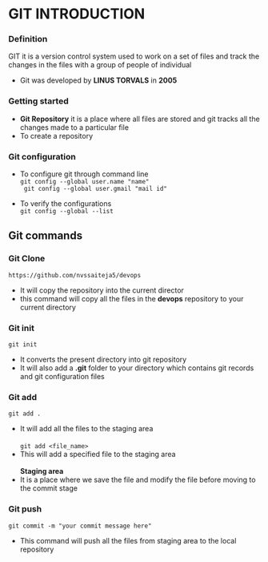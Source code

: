 # GIT INTRODUCTION
### **Definition**
GIT it is a version control system used to work on a set of files and track the changes in the files with a group of  people of individual

* Git was developed by **LINUS TORVALS** in **2005**

### Getting started 
* **Git Repository** it is a place where all files are stored and  git tracks all the  changes made to a particular file 
* To create a repository 


### Git configuration
* To configure git through command line <br/>
`git config --global user.name "name" `<br/>
` git config --global user.gmail "mail id"` <br/>

* To verify the configurations  <br/>
`git config --global --list`


## Git commands 
### **Git Clone** 

`https://github.com/nvssaiteja5/devops` <br/>
* It will copy the repository into the current director
* this command will copy all the files in the **devops** repository to your current directory

###  Git  init 

`git init ` <br/>
* It converts the present directory into git repository <br/>
* It will also  add a **.git** folder to your directory  which contains git records and git configuration files


### Git add

 `git add .`  <br/> 
* It will add all the files to the staging area  <br/> <br/>
 `git add <file_name>` 
* This will add a specified file to the staging area <br/> <br/> 
 **Staging area**  <br/>
* It is a place where we save the file and modify the file 
 before moving to the commit stage
 ### Git push
 `git commit -m "your commit message here"` <br/>
 * This command will push all the files  from staging area to the local repository
 
 
 
